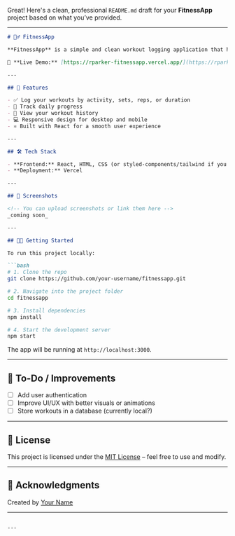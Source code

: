 Great! Here's a clean, professional `README.md` draft for your **FitnessApp** project based on what you’ve provided.

---

````markdown
# 🏋️‍♂️ FitnessApp

**FitnessApp** is a simple and clean workout logging application that helps you keep track of your fitness routines. Whether you're lifting weights, running, or doing yoga, this app lets you record your workouts efficiently.

🔗 **Live Demo:** [https://rparker-fitnessapp.vercel.app/](https://rparker-fitnessapp.vercel.app/)

---

## 🚀 Features

- ✅ Log your workouts by activity, sets, reps, or duration
- 📆 Track daily progress
- 🔄 View your workout history
- 💻 Responsive design for desktop and mobile
- ⚛️ Built with React for a smooth user experience

---

## 🛠️ Tech Stack

- **Frontend:** React, HTML, CSS (or styled-components/tailwind if you used them — let me know!)
- **Deployment:** Vercel

---

## 📸 Screenshots

<!-- You can upload screenshots or link them here -->
_coming soon_

---

## 🧑‍💻 Getting Started

To run this project locally:

```bash
# 1. Clone the repo
git clone https://github.com/your-username/fitnessapp.git

# 2. Navigate into the project folder
cd fitnessapp

# 3. Install dependencies
npm install

# 4. Start the development server
npm start
````

The app will be running at `http://localhost:3000`.

---

## 📝 To-Do / Improvements

* [ ] Add user authentication
* [ ] Improve UI/UX with better visuals or animations
* [ ] Store workouts in a database (currently local?)

---

## 📄 License

This project is licensed under the [MIT License](LICENSE) – feel free to use and modify.

---

## 🙌 Acknowledgments

Created by [Your Name](https://github.com/your-username)

---

```

---
